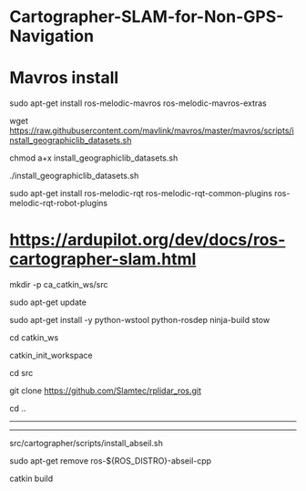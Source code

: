 # Cartographer-SLAM-for-Non-GPS-Navigation

# Mavros install

sudo apt-get install ros-melodic-mavros ros-melodic-mavros-extras

wget https://raw.githubusercontent.com/mavlink/mavros/master/mavros/scripts/install_geographiclib_datasets.sh

chmod a+x install_geographiclib_datasets.sh

./install_geographiclib_datasets.sh

sudo apt-get install ros-melodic-rqt ros-melodic-rqt-common-plugins ros-melodic-rqt-robot-plugins


# https://ardupilot.org/dev/docs/ros-cartographer-slam.html

mkdir -p ca_catkin_ws/src

sudo apt-get update

sudo apt-get install -y python-wstool python-rosdep ninja-build stow

cd catkin_ws

catkin_init_workspace

cd src

git clone https://github.com/Slamtec/rplidar_ros.git

cd ..








----
----


src/cartographer/scripts/install_abseil.sh

sudo apt-get remove ros-${ROS_DISTRO}-abseil-cpp



catkin build
